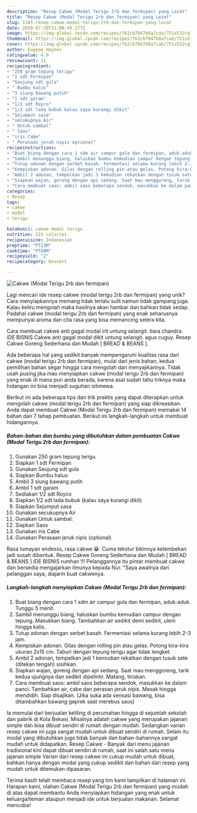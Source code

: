 ```yaml
---
description: "Resep Cakwe (Modal Terigu 2rb dan fermipan) yang Lezat"
title: "Resep Cakwe (Modal Terigu 2rb dan fermipan) yang Lezat"
slug: 1345-resep-cakwe-modal-terigu-2rb-dan-fermipan-yang-lezat
date: 2020-07-20T11:08:49.177Z
image: https://img-global.cpcdn.com/recipes/f62cb7047b0a7cab/751x532cq70/cakwe-modal-terigu-2rb-dan-fermipan-foto-resep-utama.jpg
thumbnail: https://img-global.cpcdn.com/recipes/f62cb7047b0a7cab/751x532cq70/cakwe-modal-terigu-2rb-dan-fermipan-foto-resep-utama.jpg
cover: https://img-global.cpcdn.com/recipes/f62cb7047b0a7cab/751x532cq70/cakwe-modal-terigu-2rb-dan-fermipan-foto-resep-utama.jpg
author: Eugene Haynes
ratingvalue: 4.9
reviewcount: 11
recipeingredient:
- "250 gram tepung terigu"
- "1 sdt Fermipan"
- "Seujung sdt gula"
- " Bumbu halus"
- "3 siung bawang putih"
- "1 sdt garam"
- "1/2 sdt Royco"
- "1/2 sdt lada bubuk kalau saya kurangi dikit"
- "Sejumput sasa"
- "secukupnya Air"
- " Untuk sambal"
- " Saos"
- "iris Cabe"
- " Perasaan jeruk nipis optional"
recipeinstructions:
- "Buat biang dengan cara 1 sdm air campur gula dan fermipan, aduk-aduk. Tunggu 5 menit."
- "Sambil menunggu biang, haluskan bumbu kemudian campur dengan tepung. Masukkan biang. Tambahkan air sedikit demi sedikit, uleni hingga kalis."
- "Tutup adonan dengan serbet basah. Fermentasi selama kurang lebih 2-3 jam."
- "Kempiskan adonan. Gilas dengan rolling pin atau gelas. Potong kira-kira ukuran 2x15 cm. Taburi dengan tepung terigu agar tidak lengket."
- "Ambil 2 adonan, tempelkan jadi 1 kemudian rekatkan dengan tusuk sate (ditekan tengah) sisihkan."
- "Siapkan wajan, goreng dengan api sedang. Saat mau menggoreng, tarik kedua ujungnya dan sedikit dipelintir. Matang, tiriskan."
- "Cara membuat saos: ambil saos beberapa sendok, masukkan ke dalam panci. Tambahkan air, cabe dan perasan jeruk nipis. Masak hingga mendidih. Siap disajikan. (Jika suka ada sensasi bawang, bisa ditambahkan bawang geprek saat merebus saos)"
categories:
- Resep
tags:
- cakwe
- modal
- terigu

katakunci: cakwe modal terigu 
nutrition: 223 calories
recipecuisine: Indonesian
preptime: "PT13M"
cooktime: "PT60M"
recipeyield: "2"
recipecategory: Dessert

---
```



![Cakwe (Modal Terigu 2rb dan fermipan)](https://img-global.cpcdn.com/recipes/f62cb7047b0a7cab/751x532cq70/cakwe-modal-terigu-2rb-dan-fermipan-foto-resep-utama.jpg)

Lagi mencari ide resep cakwe (modal terigu 2rb dan fermipan) yang unik? Cara menyiapkannya memang tidak terlalu sulit namun tidak gampang juga. Kalau keliru mengolah maka hasilnya akan hambar dan bahkan tidak sedap. Padahal cakwe (modal terigu 2rb dan fermipan) yang enak seharusnya mempunyai aroma dan cita rasa yang bisa memancing selera kita.

Cara membuat cakwe anti gagal modal irit untung selangit. tiara chandra. IDE BISNIS Cakwe anti gagal modal dikit untung selangit. agus cuguy. Resep Cakwe Goreng Sederhana dan Mudah [ BREAD &amp; BEANS ].

Ada beberapa hal yang sedikit banyak mempengaruhi kualitas rasa dari cakwe (modal terigu 2rb dan fermipan), mulai dari jenis bahan, kedua pemilihan bahan segar hingga cara mengolah dan menyajikannya. Tidak usah pusing jika mau menyiapkan cakwe (modal terigu 2rb dan fermipan) yang enak di mana pun anda berada, karena asal sudah tahu triknya maka hidangan ini bisa menjadi suguhan istimewa.


Berikut ini ada beberapa tips dan trik praktis yang dapat diterapkan untuk mengolah cakwe (modal terigu 2rb dan fermipan) yang siap dikreasikan. Anda dapat membuat Cakwe (Modal Terigu 2rb dan fermipan) memakai 14 bahan dan 7 tahap pembuatan. Berikut ini langkah-langkah untuk membuat hidangannya.

<!--inarticleads1-->

##### Bahan-bahan dan bumbu yang dibutuhkan dalam pembuatan Cakwe (Modal Terigu 2rb dan fermipan):

1. Gunakan 250 gram tepung terigu
1. Siapkan 1 sdt Fermipan
1. Gunakan Seujung sdt gula
1. Siapkan  Bumbu halus:
1. Ambil 3 siung bawang putih
1. Ambil 1 sdt garam
1. Sediakan 1/2 sdt Royco
1. Siapkan 1/2 sdt lada bubuk (kalau saya kurangi dikit)
1. Siapkan Sejumput sasa
1. Gunakan secukupnya Air
1. Gunakan  Untuk sambal:
1. Siapkan  Saos
1. Gunakan iris Cabe
1. Gunakan  Perasaan jeruk nipis (optional)


Rasa lumayan endesss, rasa cakwe 😁. Cuma tekstur bikinnya kelembekan jadi susah dibentuk. Resep Cakwe Goreng Sederhana dan Mudah [ BREAD &amp; BEANS ] IDE BISNIS rumhan !!! Pelanggannya itu pintar membuat cakwe dan bersedia mengajarkan ilmunya kepada Nur. &#34;Saya awalnya dari pelanggan saya, diajarin buat cakwenya. 

<!--inarticleads2-->

##### Langkah-langkah menyiapkan Cakwe (Modal Terigu 2rb dan fermipan):

1. Buat biang dengan cara 1 sdm air campur gula dan fermipan, aduk-aduk. Tunggu 5 menit.
1. Sambil menunggu biang, haluskan bumbu kemudian campur dengan tepung. Masukkan biang. Tambahkan air sedikit demi sedikit, uleni hingga kalis.
1. Tutup adonan dengan serbet basah. Fermentasi selama kurang lebih 2-3 jam.
1. Kempiskan adonan. Gilas dengan rolling pin atau gelas. Potong kira-kira ukuran 2x15 cm. Taburi dengan tepung terigu agar tidak lengket.
1. Ambil 2 adonan, tempelkan jadi 1 kemudian rekatkan dengan tusuk sate (ditekan tengah) sisihkan.
1. Siapkan wajan, goreng dengan api sedang. Saat mau menggoreng, tarik kedua ujungnya dan sedikit dipelintir. Matang, tiriskan.
1. Cara membuat saos: ambil saos beberapa sendok, masukkan ke dalam panci. Tambahkan air, cabe dan perasan jeruk nipis. Masak hingga mendidih. Siap disajikan. (Jika suka ada sensasi bawang, bisa ditambahkan bawang geprek saat merebus saos)


Ia memulai dari berjualan keliling di perumahan hingga di sejumlah sekolah dan pabrik di Kota Bekasi. Misalnya adalah cakwe yang merupakan jajanan simple dan bisa dibuat sendiri di rumah dengan mudah. Sedangkan varian resep cakwe ini juga sangat mudah untuk dibuat sendiri di rumah. Selain itu modal yang dibutuhkan juga tidak banyak dan bahan-bahannya sangat mudah untuk didapatkan. Resep Cakwe - Banyak dari menu jajanan tradisional kini dapat dibuat sendiri di rumah, saat ini salah satu menu jajanan simple Varian dari resep cakwe ini cukup mudah untuk dibuat, bahkan hanya dengan modal yang cukup sedikit dan bahan dari resep yang mudah untuk ditemukan dipasaran. 

Terima kasih telah membaca resep yang tim kami tampilkan di halaman ini. Harapan kami, olahan Cakwe (Modal Terigu 2rb dan fermipan) yang mudah di atas dapat membantu Anda menyiapkan hidangan yang enak untuk keluarga/teman ataupun menjadi ide untuk berjualan makanan. Selamat mencoba!
